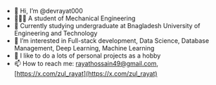 - 👋 Hi, I’m @devrayat000
- 👨🏻‍🎓 A student of Mechanical Engineering
- 🏫 Currently studying undergraduate at Bnagladesh University of Engineering and Technology
- 👀 I’m interested in Full-stack development, Data Science, Database Management, Deep Learning, Machine Learning
- 💞️ I like to do a lots of personal projects as a hobby
- 📫 How to reach me: rayathossain49@gmail.com, [https://x.com/zul_rayat](https://x.com/zul_rayat)

<!---
devrayat000/devrayat000 is a ✨ special ✨ repository because its `README.md` (this file) appears on your GitHub profile.
You can click the Preview link to take a look at your changes.
--->

